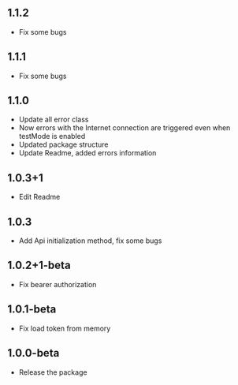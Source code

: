 ## 1.1.2
* Fix some bugs

## 1.1.1
* Fix some bugs

## 1.1.0
* Update all error class
* Now errors with the Internet connection are triggered even when testMode is enabled
* Updated package structure
* Update Readme, added errors information

## 1.0.3+1
* Edit Readme

## 1.0.3
* Add Api initialization method, fix some bugs

## 1.0.2+1-beta
* Fix bearer authorization

## 1.0.1-beta
* Fix load token from memory

## 1.0.0-beta
* Release the package
